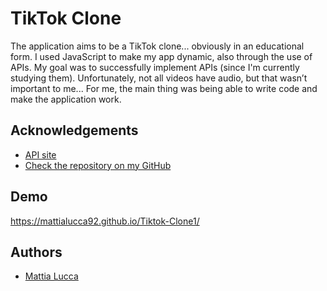 
# TikTok Clone

The application aims to be a TikTok clone... obviously in an educational form.
I used JavaScript to make my app dynamic, also through the use of APIs.
My goal was to successfully implement APIs (since I'm currently studying them). Unfortunately, not all videos have audio, but that wasn’t important to me... For me, the main thing was being able to write code and make the application work.


## Acknowledgements

 - [API site](https://www.pexels.com/)
 - [Check the repository on my GitHub](https://github.com/mattialucca92/Tiktok-Clone1)

## Demo
https://mattialucca92.github.io/Tiktok-Clone1/


## Authors

- [Mattia Lucca](https://github.com/mattialucca92)

